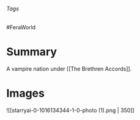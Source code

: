 ###### Tags

#FeraWorld

# Summary

A vampire nation under [[The Brethren Accords]].

# Images
![[starryai-0-1016134344-1-0-photo (1).png | 350]]